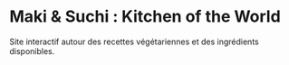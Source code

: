 # Maki & Suchi : Kitchen of the World

Site interactif autour des recettes végétariennes et des ingrédients disponibles.